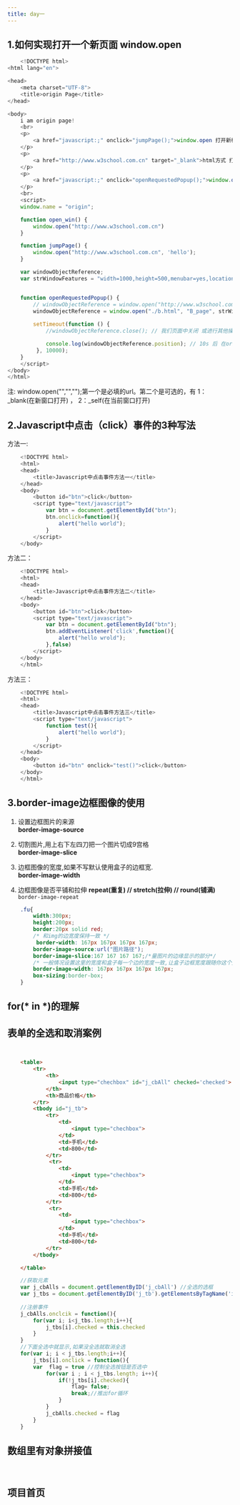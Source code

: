 ```yaml
---
title: day一
---
```

## 1.如何实现打开一个新页面 window.open
```js
    <!DOCTYPE html>
<html lang="en">

<head>
    <meta charset="UTF-8">
    <title>origin Page</title>
</head>

<body>
    i am origin page!
    <br>
    <p>
        <a href="javascript:;" onclick="jumpPage();">window.open 打开新标签页</a>
    </p>
    <p>
        <a href="http://www.w3school.com.cn" target="_blank">html方式 打开新标签页</a>
    </p>
    <p>
        <a href="javascript:;" onclick="openRequestedPopup();">window.open 打开新的浏览器窗口</a>
    </p>
    <br>
    <script>
    window.name = "origin";

    function open_win() {
        window.open("http://www.w3school.com.cn")
    }

    function jumpPage() {
        window.open("http://www.w3school.com.cn", 'hello');
    }

    var windowObjectReference;
    var strWindowFeatures = "width=1000,height=500,menubar=yes,location=yes,resizable=yes,scrollbars=true,status=true";


    function openRequestedPopup() {
        // windowObjectReference = window.open("http://www.w3school.com.cn", "CNN_WindowName", strWindowFeatures);
        windowObjectReference = window.open("./b.html", "B_page", strWindowFeatures);
  
        setTimeout(function () {
         	//windowObjectReference.close(); // 我们页面中关闭 或进行其他操作 打开的 窗口页

         	console.log(windowObjectReference.position); // 10s 后 在origin winodw 控制台 打印 B_page 视口对象中的position 成员
         }, 10000);
    }
    </script>
</body>
</html>
```
注: window.open("","","");第一个是必填的url。第二个是可选的，有 1：_blank(在新窗口打开) ， 2：_self(在当前窗口打开) 

## 2.Javascript中点击（click）事件的3种写法
方法一: 
```js
    <!DOCTYPE html>
    <html>
    <head>
        <title>Javascript中点击事件方法一</title>
    </head>
    <body>
        <button id="btn">click</button>
        <script type="text/javascript">
            var btn = document.getElementById("btn");
            btn.οnclick=function(){
                alert("hello world");
            }
        </script>
    </body>
```
方法二：
```js
    <!DOCTYPE html>
    <html>
    <head>
        <title>Javascript中点击事件方法二</title>
    </head>
    <body>
        <button id="btn">click</button>
        <script type="text/javascript">
            var btn = document.getElementById("btn");
            btn.addEventListener('click',function(){
                alert("hello wrold");
            },false)
        </script>
    </body>
    </html>
```
方法三：
```js
    <!DOCTYPE html>
    <html>
    <head>
        <title>Javascript中点击事件方法三</title>
        <script type="text/javascript">
            function test(){
                alert("hello world");
            }
        </script>
    </head>
    <body>
        <button id="btn" οnclick="test()">click</button>
    </body>
    </html>
```

## 3.border-image边框图像的使用
1. 设置边框图片的来源  
**border-image-source**

2. 切割图片,用上右下左四刀把一个图片切成9宫格  
**border-image-slice**

3. 边框图像的宽度,如果不写默认使用盒子的边框宽.  
**border-image-width**

4. 边框图像是否平铺和拉伸
**repeat(重复)  //   stretch(拉伸)   //  round(铺满)**
`border-image-repeat`
```css
    .fu{
        width:300px;
        height:200px;
        border:20px solid red;
        /* 和img的边宽度保持一致 */
         border-width: 167px 167px 167px 167px;
        border-image-source:url("图片路径");
        border-image-slice:167 167 167 167;/*量图片的边缘显示的部分*/
        /* 一般情况设置这里的宽度和盒子每一个边的宽度一致,让盒子边框宽度跟随你这个宽度 */
        border-image-width: 167px 167px 167px 167px;
        box-sizing:border-box;
    }
```

## for(* in *)的理解

## 表单的全选和取消案例 
<img :src="$withBase('/others/recording/allAndcancel.jpg')">
  
```html

    <table>
        <tr>
            <th>
                <input type="chechbox" id="j_cbAll" checked='checked'>
            </th>
            <th>商品价格</th>
        </tr>
        <tbody id="j_tb">
            <tr>
                <td>
                    <input type="chechbox">
                </td>
                <td>手机</td>
                <td>800</td>
            </tr>
             <tr>
                <td>
                    <input type="chechbox">
                </td>
                <td>手机</td>
                <td>800</td>
            </tr>
             <tr>
                <td>
                    <input type="chechbox">
                </td>
                <td>手机</td>
                <td>800</td>
            </tr>
        </tbody>

    </table>

```  

```js
    //获取元素
    var j_cbAlls = document.getElementByID('j_cbAll') //全选的选框
    var j_tbs = document.getElementByID('j_tb').getElementsByTagName('input'); //下面所有复选框
    
    //注册事件
    j_cbAlls.onclcik = function(){
        for(var i; i<j_tbs.length;i++){
            j_tbs[i].checked = this.checked
        }
    }
    //下面全选中就显示,如果没全选就取消全选
    for(var i; i < j_tbs.length;i++){
        j_tbs[i].onclick = function(){
        var  flag = true //控制全选按钮是否选中
            for(var i ; i < j_tbs.length; i++){
                if(!j_tbs[i].checked){
                    flag= false;
                    break;//推出for循环
                }
            }
            j_cbAlls.checked = flag
        }
    }
```



## 数组里有对象拼接值

<img :src="$withBase('/others/recording/szpjz.jpg')">

<img :src="$withBase('/others/recording/szpjz2.jpg')">


## 项目首页

<img :src="$withBase('/others/recording/szpjz1.jpg')">

<img :src="$withBase('/others/recording/szpjz2.jpg')">

